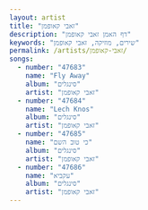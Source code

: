 ```yaml
---
layout: artist
title: "זאבי קאופמן"
description: "דף האמן זאבי קאופמן"
keywords: "שירים, מוזיקה, זאבי קאופמן"
permalink: /artists/זאבי-קאופמן/
songs:
  - number: "47683"
    name: "Fly Away"
    album: "סינגלים"
    artist: "זאבי קאופמן"
  - number: "47684"
    name: "Lech Knos"
    album: "סינגלים"
    artist: "זאבי קאופמן"
  - number: "47685"
    name: "כי טוב השם"
    album: "סינגלים"
    artist: "זאבי קאופמן"
  - number: "47686"
    name: "עקביא"
    album: "סינגלים"
    artist: "זאבי קאופמן"
---
```

